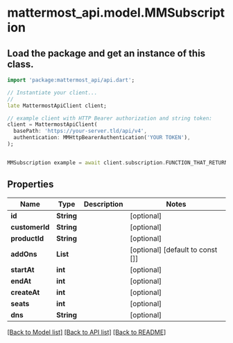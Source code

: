 # mattermost_api.model.MMSubscription

## Load the package and get an instance of this class.
```dart
import 'package:mattermost_api/api.dart';

// Instantiate your client...
//
late MattermostApiClient client;

// example client with HTTP Bearer authorization and string token:
client = MattermostApiClient(
  basePath: 'https://your-server.tld/api/v4',
  authentication: MMHttpBearerAuthentication('YOUR TOKEN'),
);


MMSubscription example = await client.subscription.FUNCTION_THAT_RETURNS_THIS_CLASS();

```

## Properties
Name | Type | Description | Notes
------------ | ------------- | ------------- | -------------
**id** | **String** |  | [optional] 
**customerId** | **String** |  | [optional] 
**productId** | **String** |  | [optional] 
**addOns** | **List<String>** |  | [optional] [default to const []]
**startAt** | **int** |  | [optional] 
**endAt** | **int** |  | [optional] 
**createAt** | **int** |  | [optional] 
**seats** | **int** |  | [optional] 
**dns** | **String** |  | [optional] 

[[Back to Model list]](../GENERATED_README.md#documentation-for-models) [[Back to API list]](../GENERATED_README.md#documentation-for-api-endpoints) [[Back to README]](../GENERATED_README.md)



